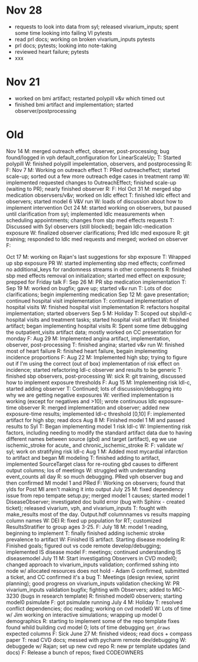 # Nov 28
- requests to look into data from syl; released vivarium_inputs; spent some time looking into failing VI pytests
- read prl docs; working on broken vivarium_inputs pytests
- prl docs; pytests; looking into note-taking
- reviewed heart failure; pytests
- xxx

# Nov 21
- worked on bmi artifact; restarted polypill v&v which timed out
- finished bmi artifact and implementation; started observer/postprocessing

# Old
Nov 14	M: merged outreach effect, observer, post-processing; bug found/logged in vph default_configuration for LinearScaleUp;
	T: Started polypill
	W: finished polypill impelemtation, observers, and postprocessing
	R: 
	F: 
Nov 7	M: Working on outreach effect
	T: PRed outreacheffect; started scale-up; sorted out a few more outreach edge cases in treatment ramp
	W: implemented requested changes to OutreachEffect; finished scale-up (waiting to PR); nearly finished observer
	R: 
	F: Hol
Oct 31	M: merged sbp medication observsers/v&v; worked on ldlc effect
	T: finished ldlc effect and observers; started model 6 V&V run
	W: loads of discussion about how to implement intervention
Oct 24	M: started working on observers, but paused until clarification from syl; implemented ldlc measurements when scheduling appointments; changes from sbp med effects requests
	T: Discussed with Syl observers (still blocked); begain ldlc-medication exposure
	W: finalized observer clarifications; Pred ldlc med exposure
	R: git training; responded to ldlc med requests and merged; worked on observer
	F: 
	
Oct 17	M: working on Rajan's last suggestions for sbp exposure
	T: Wrapped up sbp exposure PR
	W: started implementing sbp med effects; confirmed no additional_keys for randomness streams in other components
	R: finished sbp med effects removal on initialization; started med effect on exposure; prepped for Friday talk
	F: 
Sep 26	M: PR sbp medication implementation
	T: 
Sep 19	M: worked on bugfix; gave up; started v&v run
	T: Lots of doc clarifications; begin implementing medication
Sep 12	M: gave presentation; continued hospital visit implementation
	T: continued implementation of hospital visits
	W: finished hospital visit implementation
	R: refactors hospital implementation; started observers
Sep 5	M: Holiday
	T: Scoped out sbp/ldl-c hospital visits and treatment tasks; started hospital visit artifact
	W: finished artifact; began implementing hospital visits
	R: Spent some time debugging the outpatient_visits artifact data; mostly worked on CC presentation for monday
	F:
Aug 29	M: Implemented angina artifact, implementation, observer, post-processing
	T: finished angina; started v&v run
	W: finished most of heart failure
	R: finished heart failure, begain implementing incidence proportions
	F:
Aug 22	M: Implemented high sbp; trying to figure out if I'm using the correct (out of box) implementation of risk effect on incidence; started refactoring ldl-c observer and results to be generic
	T: finished sbp observers, post-processing
	W: sick
	R: git training, discussed how to implement exposure thresholds
	F: 
Aug 15	M: Implementing risk ldl-c, started adding observer
	T: Continued; lots of discussion/debugging into why we are getting negative exposures
	W: verified implementation is working (except for negatives and >10); wrote continuous ldlc exposure-time observer
	R: merged implementation and observer; added new exposure-time results; implemented ldl-c threshold [0,10]
	F: implemented artifact for high sbp; read docs
Aug 8	M: Finished model 1 MI and passed results to Syl
	T: Began implementing model 1 risk ldl-c
	W: Implementing risk factors, including needing to modify the standard artifact data due to having different names between source (gbd) and target (artifact), eg we use ischemic_stroke for acute_ and chronic_ischemic_stroke
	R: 
	F: validate w/ syl; work on stratifying risk ldl-c
Aug 1	M: Added most mycardial infarction to artifact and began MI modeling
	T: finished adding to artifact, implemented SourceTarget class for re-routing gbd causes to different output columns; los of meetings
	W: struggled with understanding event_counts all day
	R: so much debugging. PRed vph observer bug and then confirmed MI model 1 and PRed
	F: Working on observers; found that ylds for Post MI aren't making it into output
July 25	M: fixed dependency issue from repo tempate setup.py; merged model 1 causes; started model 1 DiseaseObserver; investigated doc build error (bug with Sphinx - created ticket); released vivarium, vph, and vivarium_inputs
	T: fought with make_results most of the day. Output.hdf columnnames vs results mapping column names
	W: DEI
	R: fixed up population for RT; customized ResultsStratifier to group ages 3-25.
	F: 
July 18	M: model 1 reading, beginning to implement
	T: finally finished adding ischemic stroke prevalence to artifact
	W: Finished IS artifact. Starting disease modeling
	R: Finished goals; figured out vs code remote develop/debugging; implemented IS disease model
	F: meetings; continued understanding IS diseasemodel
July 11	M: Start investigating Observers in CVD model0; changed approach to vivarium_inputs validation; confirmed sshing into node w/ allocated resources does not hold - Adam G confirmed, submitted a ticket, and CC confirmed it's a bug
	T: Meetings (design review, sprint planning); good progress on vivarium_inputs validation checking
	W: PR vivarium_inputs validation bugfix; fighting with Observers; added to MIC-3230 (bugs in research template)
	R: finished model0 observers; starting model0 psimulate
	F: got psimulate running
July 4	M: Holiday
	T: resolved conflict dependencies; doc reading; working on cvd model0
	W: Lots of time w/ Jim working on interactive simulations; wrapping up model 0 demographics
	R: starting to implement some of the repo template fixes found whild building cvd model 0; lots of time debugging `get_draws` expected columns
	F: Sick
June 27	M: finished videos; read docs + compass paper
	T: read CVD docs; messed with pycharm remote dev/debugging
	W: debuggede w/ Rajan; set up new cvd repo
	R: new pr template updates (and docs)
	F: Release a bunch of repos; fixed CODEOWNERS
